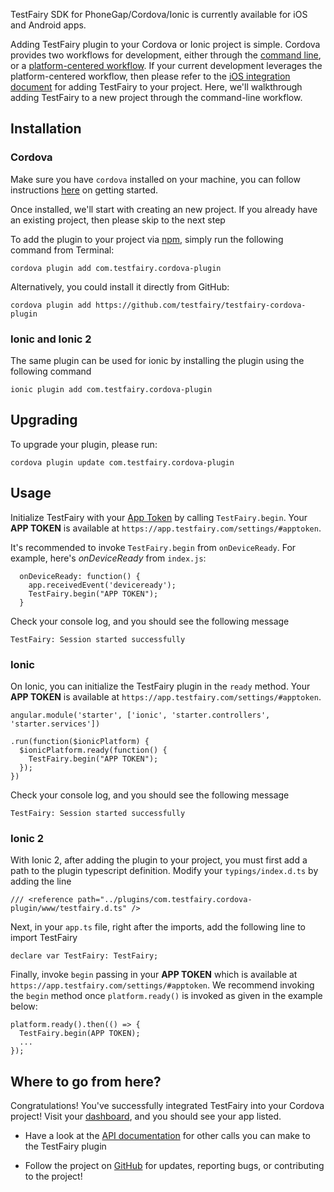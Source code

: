
TestFairy SDK for PhoneGap/Cordova/Ionic is currently available for iOS and Android apps.

Adding TestFairy plugin to your Cordova or Ionic project is simple. Cordova provides two workflows for development, either through the [command line](https://cordova.apache.org/docs/en/latest/guide/cli/index.html), or a [platform-centered workflow](https://cordova.apache.org/docs/en/latest/guide/platforms/index.html). If your current development leverages the platform-centered workflow, then please refer to the [iOS integration document](/iOS_SDK/Integrating_iOS_SDK.html) for adding TestFairy to your project. Here, we'll walkthrough adding TestFairy to a new project through the command-line workflow.

## Installation

### Cordova

Make sure you have `cordova` installed on your machine, you can follow instructions [here](https://cordova.apache.org/docs/en/latest/guide/overview/index.html) on getting started.

Once installed, we'll start with creating an new project. If you already have an existing project, then please skip to the next step

To add the plugin to your project via [npm](https://www.npmjs.com/package/com.testfairy.cordova-plugin), simply run the following command from Terminal:

```
cordova plugin add com.testfairy.cordova-plugin
```

Alternatively, you could install it directly from GitHub:

```
cordova plugin add https://github.com/testfairy/testfairy-cordova-plugin
```

### Ionic and Ionic 2

The same plugin can be used for ionic by installing the plugin using the following command

```
ionic plugin add com.testfairy.cordova-plugin
```

## Upgrading

To upgrade your plugin, please run:

```
cordova plugin update com.testfairy.cordova-plugin
```

## Usage

Initialize TestFairy with your [App Token](https://app.testfairy.com/settings/#apptoken) by calling `TestFairy.begin`. Your **APP TOKEN** is available at `https://app.testfairy.com/settings/#apptoken`.

It's recommended to invoke `TestFairy.begin` from `onDeviceReady`. For example, here's *onDeviceReady* from `index.js`:

```
  onDeviceReady: function() {
    app.receivedEvent('deviceready');
    TestFairy.begin("APP TOKEN");
  }
```

Check your console log, and you should see the following message
```
TestFairy: Session started successfully
```

### Ionic

On Ionic, you can initialize the TestFairy plugin in the `ready` method. Your **APP TOKEN** is available at `https://app.testfairy.com/settings/#apptoken`.

```
angular.module('starter', ['ionic', 'starter.controllers', 'starter.services'])

.run(function($ionicPlatform) {
  $ionicPlatform.ready(function() {
    TestFairy.begin("APP TOKEN");
  });
})
```

Check your console log, and you should see the following message
```
TestFairy: Session started successfully
```

### Ionic 2
With Ionic 2, after adding the plugin to your project, you must first add a path to the plugin typescript definition. Modify your `typings/index.d.ts` by adding the line

```
/// <reference path="../plugins/com.testfairy.cordova-plugin/www/testfairy.d.ts" />
```

Next, in your `app.ts` file, right after the imports, add the following line to import TestFairy

```
declare var TestFairy: TestFairy;
```

Finally, invoke `begin` passing in your **APP TOKEN** which is available at `https://app.testfairy.com/settings/#apptoken`. We recommend invoking the `begin` method once `platform.ready()` is invoked as given in the example below:

```
platform.ready().then(() => {
  TestFairy.begin(APP TOKEN);
  ...
});
```

## Where to go from here?

Congratulations! You've successfully integrated TestFairy into your Cordova project! Visit your [dashboard](http://app.testfairy.com/), and you should see your app listed.

* Have a look at the [API documentation](https://github.com/testfairy/testfairy-cordova-plugin/blob/master/www/testfairy.js) for other calls you can make to the TestFairy plugin

* Follow the project on [GitHub](https://github.com/testfairy/testfairy-cordova-plugin) for updates, reporting bugs, or contributing to the project!
 

